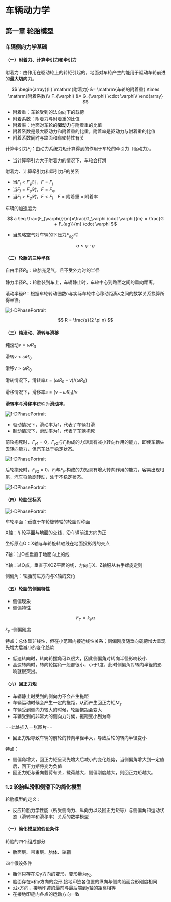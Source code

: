 # 车辆动力学

## 第一章 轮胎模型

### 车辆侧向力学基础

#### （一）附着力、计算牵引力和牵引力

附着力：由作用在驱动轮上的转矩引起的，地面对车轮产生的能用于驱动车轮前进的**最大切向**力。

$$
\begin{array}{ll}
\mathrm{附着力} &= \mathrm{车轮的附着重} \times \mathrm{附着系数}\\
F_{\varphi} &= G_{\varphi} \cdot \varphi\\
\end{array}
$$

* 附着重：车轮受到的法向向下的载荷
* 附着系数：附着力与附着重的比值
* 附着率：地面对车轮的**驱动力**与附着重的比值
* 附着系数是最大驱动力和附着重的比重，附着率是驱动力与附着重的比值
* 附着系数同时与路面和车轮特性有关

计算牵引力$F_j$​​：由动力系统力矩计算得到的作用于车轮的牵引力（驱动力）。

* 当计算牵引力大于附着力的情况下，车轮会打滑

附着力、计算牵引力和牵引力$F$的关系

* 当$F_j < F_{\varphi}$时，$F = F_j$
* 当$F_j = F_{\varphi}$时，$F = F_\varphi$
* 当$F_j > F_{\varphi}$时，$F < F_j\;\;\;\;F=\mathrm{附着重}\times \mathrm{附着率}$​

车辆的加速度为

$$
a \leq \frac{F_{\varphi}}{m}=\frac{G_\varphi \cdot \varphi}{m} = \frac{G + F_{ag}}{m} \cdot \varphi
$$

* 当忽略空气对车辆的下压力$F_{ag}$时

$$
a \leq \varphi \cdot g
$$

#### （二）轮胎的三种半径

自由半径$R_0$：轮胎充足气，且不受外力时的半径

静力半径$R_s$：轮胎装到车上，车辆静止时，车轮中心到路面之间的垂向距离。

滚动半径$R$：根据车轮转动圈数n与实际车轮中心移动距离s之间的数学关系换算所得半径。

![1-DPhasePortrait](./image/DynamicVehicle1_2_1.png)

$$
R = \frac{s}{2 \pi n}
$$

#### （三）纯滚动、滑转与滑移

纯滚动$v = \omega R_0$

滑转$v < \omega R_0$

滑移$v > \omega R_0$

滑转情况下，滑转率$s = (\omega R_0 - v)/(\omega R_0)$

滑移情况下，滑移率$s = (v - \omega R_0)/v$

**滑转率**与**滑移率**统称为**滑动率**。

![1-DPhasePortrait](./image/DynamicVehicle1_3_1.jpg)

* 驱动情况下，滑动率为1，代表了车辆打滑
* 制动情况下，滑动率为1，代表了车辆抱死

前轮抱死时，$F_{y1}=0$，$F_{y2}$与$F_j$构成的力矩具有减小转向作用的能力，即使车辆失去转向能力，但汽车处于稳定状态。

![1-DPhasePortrait](./image/DynamicVehicle1_3_2.jpg)

后轮抱死时，$F_{y2}=0$，$F_j$与$F_{y1}$构成的力矩具有增大转向作用的能力，容易出现甩尾，汽车将急剧转动，处于不稳定状态。

![1-DPhasePortrait](./image/DynamicVehicle1_3_3.jpg)

#### （四）轮胎坐标系

![1-DPhasePortrait](./image/DynamicVehicle1_4_1.png)

车轮平面：垂直于车轮旋转轴的轮胎对称面

X轴：车轮平面与地面的交线，沿车辆前进方向为正

坐标原点O：X轴与车轮旋转轴线在地面投影线的交点

Z轴：过O点垂直于地面向上的线

Y轴：过O点，垂直于XOZ平面的线，方向与X、Z轴服从右手螺旋定则

侧偏角：轮胎前进方向与X轴的交角

#### （五）轮胎的侧偏特性

* 侧偏现象
* 侧偏特性

$$
F_Y = k_y \alpha
$$

$k_y$ -侧偏刚度

特点：总体呈非线性，但在小范围内接近线性关系；侧偏刚度随垂向载荷增大呈现先增大后减小的变化趋势

* 低速转向时，转向轮摆角可以很大，因此侧偏角对转向半径影响较小
* 高速转向时，转向轮摆角一般都很小，小于1度，此时侧偏角对转向半径的影响就很突出。

#### （六）回正力矩

* 车辆静止时受到的侧向力不会产生拖距
* 车辆运动时候会产生一定的拖距，从而产生回正力矩$M_z$
* 车辆受到侧向力较大的时候，轮胎拖距会变大
* 车辆受到的非常大的侧向力时候，拖距变小到为零

==此处插入一张图片==

* 回正力矩导致车辆的前轮的转向半径半大，导致后轮的转向半径变小

特点：

* 侧偏角增大，回正力矩呈现先增大后减小的变化趋势，当侧偏角增大到一定值后，回正力矩将变为负值
* 回正力矩与垂向载荷有关，载荷越大，侧偏刚度越大，则回正力矩越大。

### 1.2 轮胎纵滑和侧滑下的简化模型

轮胎模型的定义：

* 反应轮胎力学性能（所受侧向力、纵向力以及回正力矩等）与侧偏角和运动状态（滑转率和滑移率）关系的数学模型

#### （一）简化模型的假设条件

轮胎的四个组成部分

* 胎面层、带束层、胎体、轮辋

四个假设条件

* 胎体只存在沿y方向的变形，变形量为$y_b$
* 胎面存在x和y方向的变形,接地印迹各位置的纵向与侧向胎面变形刚度相同
* 沿x方向，接地印迹的最前与最后端到y轴的距离相等
* 在接地印迹内各点的运动方向一致
